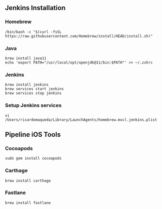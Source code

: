 ## Jenkins Installation


### Homebrew
```
/bin/bash -c "$(curl -fsSL https://raw.githubusercontent.com/Homebrew/install/HEAD/install.sh)"
```

### Java
```
brew install java11
echo 'export PATH="/usr/local/opt/openjdk@11/bin:$PATH"' >> ~/.zshrc
```

### Jenkins
```
brew install jenkins
brew services start jenkins
brew services stop jenkins
```

### Setup Jenkins services
```
vi /Users/ricardomaqueda/Library/LaunchAgents/homebrew.mxcl.jenkins.plist
```


## Pipeline iOS Tools

### Cocoapods
```
sudo gem install cocoapods
```

### Carthage
```
brew install carthage
```

### Fastlane
```
brew install fastlane
```